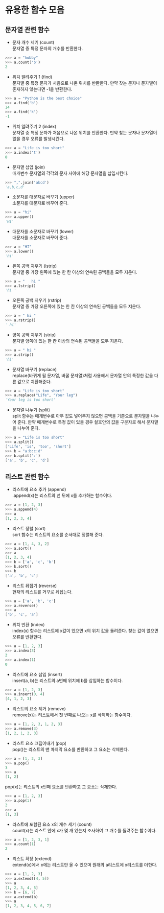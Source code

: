 # 유용한 함수 모음  
## 문자열 관련 함수  
- 문자 개수 세기 (count)  
문자열 중 특정 문자의 개수를 반환한다.
```py
>>> a = "hobby"
>>> a.count('b')
2
```  
- 위치 알려주기 1 (find)  
문자열 중 특정 문자가 처음으로 나온 위치를 반환한다. 만약 찾는 문자나 문자열이 존재하지 않는다면 -1을 반환한다.  
```py
>>> a = "Python is the best choice"
>>> a.find('b')
14
>>> a.find('k')
-1
```  
- 위치 알려주기 2 (index)  
문자열 중 특정 문자가 처음으로 나온 위치를 반환한다. 만약 찾는 문자나 문자열이 없을 경우 오류를 발생시킨다.
```py
>>> a = "Life is too short"
>>> a.index('t')
8
```  
- 문자열 삽입 (join)  
매개변수 문자열의 각각의 문자 사이에 해당 문자열을 삽입시킨다.  
```py
>>> ",".join('abcd')
'a,b,c,d'
```  
- 소문자를 대문자로 바꾸기 (upper)  
소문자를 대문자로 바꾸어 준다.  
```py
>>> a = "hi"
>>> a.upper()
'HI'
```  
- 대문자를 소문자로 바꾸기 (lower)  
대문자를 소문자로 바꾸어 준다.
```py
>>> a = "HI"
>>> a.lower()
'hi'
```  
- 왼쪽 공백 지우기 (lstrip)  
문자열 중 가장 왼쪽에 있는 한 칸 이상의 연속된 공백들을 모두 지운다.  
```py
>>> a = "   hi "
>>> a.lstrip()
'hi '
```  
- 오른쪽 공백 지우기 (rstrip)  
문자열 중 가장 오른쪽에 있는 한 칸 이상의 연속된 공백들을 모두 지운다.  
```py
>>> a = " hi "
>>> a.rstrip()
' hi'
```  
- 양쪽 공백 지우기 (strip)  
문자열 양쪽에 있는 한 칸 이상의 연속된 공백들을 모두 지운다.  
```py
>>> a = " hi "
>>> a.strip()
'hi'
```  
- 문자열 바꾸기 (replace)  
replace(바뀌게 될 문자열, 바꿀 문자열)처럼 사용해서 문자열 안의 특정한 값을 다른 값으로 치환해준다.  
```py
>>> a = "Life is too short"
>>> a.replace("Life", "Your leg")
'Your leg is too short'
```  
- 문자열 나누기 (split)  
split 함수는 매개변수로 아무 값도 넣어주지 않으면 공백을 기준으로 문자열을 나누어 준다. 만약 매개변수로 특정 값이 있을 경우 솰호안의 값을 구분자로 해서 문자열을 나누어 준다.  
```py
>>> a = "Life is too short"
>>> a.split()
['Life', 'is', 'too', 'short']
>>> b = "a:b:c:d"
>>> b.split(':')
['a', 'b', 'c', 'd']
```  
## 리스트 관련 함수  
- 리스트에 요소 추가 (append)  
.append(x)는 리스트의 맨 뒤에 x를 추가하는 함수이다.  
```py
>>> a = [1, 2, 3]
>>> a.append(4)
>>> a
[1, 2, 3, 4]
```  
- 리스트 정렬 (sort)  
sort 함수는 리스트의 요소를 순서대로 정렬해 준다.
```py
>>> a = [1, 4, 3, 2]
>>> a.sort()
>>> a
[1, 2, 3, 4]
>>> b = ['a', 'c', 'b']
>>> b.sort()
>>> b
['a', 'b', 'c']
```  
- 리스트 뒤집기 (reverse)  
현재의 리스트를 거꾸로 뒤집는다.  
```py
>>> a = ['a', 'b', 'c']
>>> a.reverse()
>>> a
['b', 'c', 'a']
```  
- 위치 반환 (index)  
index(x) 함수는 리스트에 x값이 있으면 x의 위치 값을 돌려준다. 찾는 값이 없으면 오류를 반환한다.  
```py
>>> a = [1, 2, 3]
>>> a.index(3)
2
>>> a.index(1)
0
```  
- 리스트에 요소 삽입 (insert)  
insert(a, b)는 리스트의 a번째 위치에 b를 삽입하는 함수이다.  
```py
>>> a = [1, 2, 3]
>>> a.insert(0, 4)
[4, 1, 2, 3]
```  
- 리스트의 요소 제거 (remove)  
remove(x)는 리스트에서 첫 번째로 나오는 x를 삭제하는 함수이다.
```py
>>> a = [1, 2, 3, 1, 2, 3]
>>> a.remove(3)
[1, 2, 1, 2, 3]
```  
- 리스트 요소 끄집어내기 (pop)  
pop()는 리스트의 맨 마지막 요소를 반환하고 그 요소는 삭제한다.  
```py
>>> a = [1, 2, 3]
>>> a.pop()
3
>>> a
[1, 2]
```  
pop(x)는 리스트의 x번째 요소를 반환하고 그 요소는 삭제한다.  
```py
>>> a = [1, 2, 3]
>>> a.pop(1)
2
>>> a
[1, 3]
```  
- 라스트에 포함된 요소 x의 개수 세기 (count)  
count(x)는 리스트 안에 x가 몇 개 있는지 조사하여 그 개수를 돌려주는 함수이다.
```py
>>> a = [1, 2, 3, 1]
>>> a.count(1)
2
```  
- 리스트 확장 (extend)  
extend(x)에서 x에는 리스트만 올 수 있으며 원래의 a리스트에 x리스트를 더한다.  
```py
>>> a = [1, 2, 3]
>>> a.extend([4, 5])
>>> a
[1, 2, 3, 4, 5]
>>> b = [6, 7]
>>> a.extend(b)
>>> a
[1, 2, 3, 4, 5, 6, 7]
```